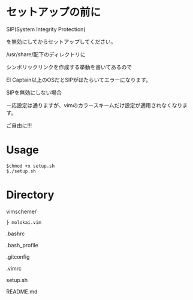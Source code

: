 # セットアップの前に

SIP(System Integrity Protection)

を無効にしてからセットアップしてください。


/usr/share/配下のディレクトリに

シンボリックリンクを作成する挙動を書いてあるので

EI Captain以上のOSだとSIPがはたらいてエラーになります。


SIPを無効にしない場合

一応設定は通りますが、vimのカラースキームだけ設定が適用されなくなります。

ご自由に!!!

# Usage

```terminal
$chmod +x setup.sh
$./setup.sh
```

# Directory
	
vimscheme/

	├ molokai.vim

.bashrc

.bash_profile

.gitconfig

.vimrc

setup.sh

README.md
